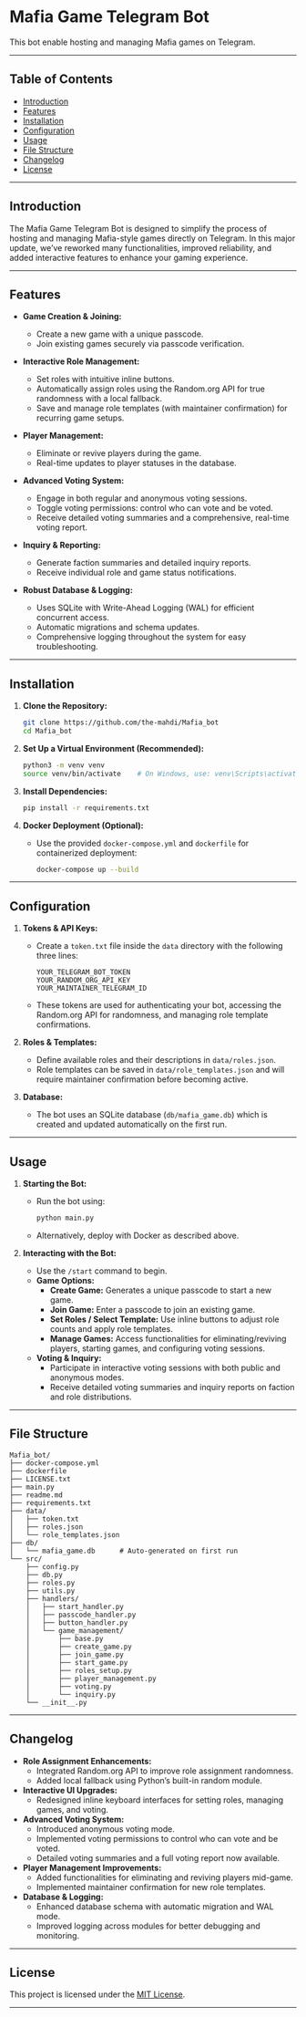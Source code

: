 # Mafia Game Telegram Bot

This bot enable hosting and managing Mafia games on Telegram.

---

## Table of Contents

- [Introduction](#introduction)
- [Features](#features)
- [Installation](#installation)
- [Configuration](#configuration)
- [Usage](#usage)
- [File Structure](#file-structure)
- [Changelog](#changelog)
- [License](#license)

---

## Introduction

The Mafia Game Telegram Bot is designed to simplify the process of hosting and managing Mafia-style games directly on Telegram. In this major update, we’ve reworked many functionalities, improved reliability, and added interactive features to enhance your gaming experience.

---

## Features

- **Game Creation & Joining:**
  - Create a new game with a unique passcode.
  - Join existing games securely via passcode verification.
  
- **Interactive Role Management:**
  - Set roles with intuitive inline buttons.
  - Automatically assign roles using the Random.org API for true randomness with a local fallback.
  - Save and manage role templates (with maintainer confirmation) for recurring game setups.
  
- **Player Management:**
  - Eliminate or revive players during the game.
  - Real-time updates to player statuses in the database.
  
- **Advanced Voting System:**
  - Engage in both regular and anonymous voting sessions.
  - Toggle voting permissions: control who can vote and be voted.
  - Receive detailed voting summaries and a comprehensive, real-time voting report.
  
- **Inquiry & Reporting:**
  - Generate faction summaries and detailed inquiry reports.
  - Receive individual role and game status notifications.
  
- **Robust Database & Logging:**
  - Uses SQLite with Write-Ahead Logging (WAL) for efficient concurrent access.
  - Automatic migrations and schema updates.
  - Comprehensive logging throughout the system for easy troubleshooting.

---

## Installation

1. **Clone the Repository:**

   ```bash
   git clone https://github.com/the-mahdi/Mafia_bot
   cd Mafia_bot
   ```

2. **Set Up a Virtual Environment (Recommended):**

   ```bash
   python3 -m venv venv
   source venv/bin/activate    # On Windows, use: venv\Scripts\activate
   ```

3. **Install Dependencies:**

   ```bash
   pip install -r requirements.txt
   ```

4. **Docker Deployment (Optional):**
   - Use the provided `docker-compose.yml` and `dockerfile` for containerized deployment:
     ```bash
     docker-compose up --build
     ```

---

## Configuration

1. **Tokens & API Keys:**
   - Create a `token.txt` file inside the `data` directory with the following three lines:
     ```
     YOUR_TELEGRAM_BOT_TOKEN
     YOUR_RANDOM_ORG_API_KEY
     YOUR_MAINTAINER_TELEGRAM_ID
     ```
   - These tokens are used for authenticating your bot, accessing the Random.org API for randomness, and managing role template confirmations.

2. **Roles & Templates:**
   - Define available roles and their descriptions in `data/roles.json`.
   - Role templates can be saved in `data/role_templates.json` and will require maintainer confirmation before becoming active.

3. **Database:**
   - The bot uses an SQLite database (`db/mafia_game.db`) which is created and updated automatically on the first run.

---

## Usage

1. **Starting the Bot:**
   - Run the bot using:
     ```bash
     python main.py
     ```
   - Alternatively, deploy with Docker as described above.

2. **Interacting with the Bot:**
   - Use the `/start` command to begin.
   - **Game Options:**
     - **Create Game:** Generates a unique passcode to start a new game.
     - **Join Game:** Enter a passcode to join an existing game.
     - **Set Roles / Select Template:** Use inline buttons to adjust role counts and apply role templates.
     - **Manage Games:** Access functionalities for eliminating/reviving players, starting games, and configuring voting sessions.
   - **Voting & Inquiry:**
     - Participate in interactive voting sessions with both public and anonymous modes.
     - Receive detailed voting summaries and inquiry reports on faction and role distributions.

---

## File Structure

```
Mafia_bot/
├── docker-compose.yml
├── dockerfile
├── LICENSE.txt
├── main.py
├── readme.md
├── requirements.txt
├── data/
│   ├── token.txt
│   ├── roles.json
│   └── role_templates.json
├── db/
│   └── mafia_game.db      # Auto-generated on first run
└── src/
    ├── config.py
    ├── db.py
    ├── roles.py
    ├── utils.py
    ├── handlers/
    │   ├── start_handler.py
    │   ├── passcode_handler.py
    │   ├── button_handler.py
    │   └── game_management/
    │       ├── base.py
    │       ├── create_game.py
    │       ├── join_game.py
    │       ├── start_game.py
    │       ├── roles_setup.py
    │       ├── player_management.py
    │       ├── voting.py
    │       └── inquiry.py
    └── __init__.py
```

---

## Changelog

- **Role Assignment Enhancements:**
  - Integrated Random.org API to improve role assignment randomness.
  - Added local fallback using Python’s built-in random module.
- **Interactive UI Upgrades:**
  - Redesigned inline keyboard interfaces for setting roles, managing games, and voting.
- **Advanced Voting System:**
  - Introduced anonymous voting mode.
  - Implemented voting permissions to control who can vote and be voted.
  - Detailed voting summaries and a full voting report now available.
- **Player Management Improvements:**
  - Added functionalities for eliminating and reviving players mid-game.
  - Implemented maintainer confirmation for new role templates.
- **Database & Logging:**
  - Enhanced database schema with automatic migration and WAL mode.
  - Improved logging across modules for better debugging and monitoring.

---

## License

This project is licensed under the [MIT License](LICENSE.txt).

---